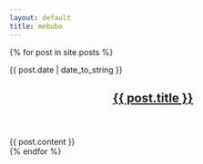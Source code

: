 ```yaml
---
layout: default
title: mebubo
---
```

{% for post in site.posts %}
<article class="post{% if forloop.last == false %} notlast{% endif %}">
  <time datetime="{{ post.date | date: "%Y-%m-%d" }}"> {{ post.date | date_to_string }} </time>
  <header>
    <h2><a href="{{ post.url }}"> {{ post.title }}</a></h2>
  </header>
  {{ post.content }}
</article>
{% endfor %}


